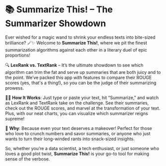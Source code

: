 # 📚 Summarize This! – The Summarizer Showdown

Ever wished for a magic wand to shrink your endless texts into bite-sized brilliance? 🪄✨ Welcome to **Summarize This!**, where we pit the finest summarization algorithms against each other in a literary duel of epic proportions!

🔍 **LexRank vs. TextRank** – It’s the ultimate showdown to see which algorithm can trim the fat and serve up summaries that are both juicy and to the point. We’ve packed this app with features to compare their ROUGE scores (yes, that's a thing!), so you can be the judge of their summarizing prowess. 

👩‍💻 **How It Works**: Just type or paste your text, hit “Summarize,” and watch as LexRank and TextRank take on the challenge. See their summaries, check out the ROUGE scores, and marvel at the transformation of your text. Plus, with our neat charts, you can visualize which summarizer reigns supreme!

🤖 **Why**: Because even your text deserves a makeover! Perfect for those who love to crunch numbers and savor summaries, or anyone who just wants to turn their long-winded rants into snack-sized insights.

So, whether you’re a data scientist, a tech enthusiast, or just someone who loves a good plot twist, **Summarize This!** is your go-to tool for making sense of the verbose.
